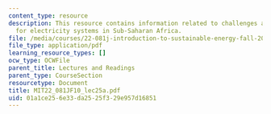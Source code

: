 ```yaml
---
content_type: resource
description: This resource contains information related to challenges and options
  for electricity systems in Sub-Saharan Africa.
file: /media/courses/22-081j-introduction-to-sustainable-energy-fall-2010/01a1ce256e33da2525f329e957d16851_MIT22_081JF10_lec25a.pdf
file_type: application/pdf
learning_resource_types: []
ocw_type: OCWFile
parent_title: Lectures and Readings
parent_type: CourseSection
resourcetype: Document
title: MIT22_081JF10_lec25a.pdf
uid: 01a1ce25-6e33-da25-25f3-29e957d16851
---
```

